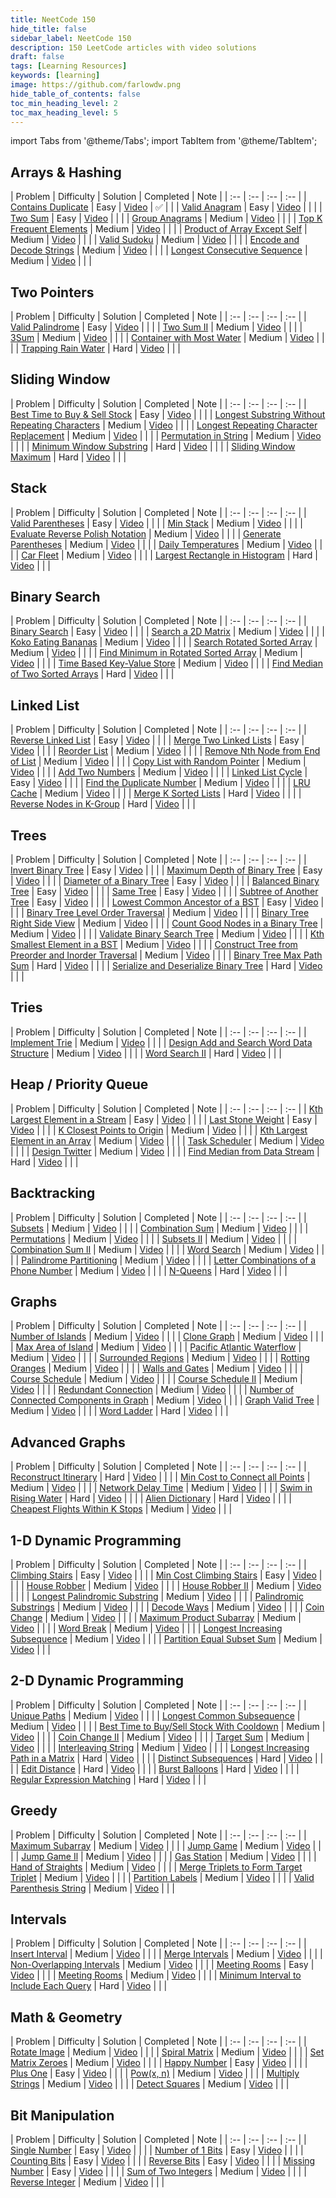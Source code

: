 ```yaml
---
title: NeetCode 150
hide_title: false
sidebar_label: NeetCode 150
description: 150 LeetCode articles with video solutions
draft: false
tags: [Learning Resources]
keywords: [learning]
image: https://github.com/farlowdw.png
hide_table_of_contents: false
toc_min_heading_level: 2
toc_max_heading_level: 5
---
```


import Tabs from '@theme/Tabs';
import TabItem from '@theme/TabItem';

<!-- &#9989; Check -->
<!-- &#10060; Cross -->

## Arrays & Hashing

| Problem | Difficulty | Solution | Completed | Note |
| :-- | :-- | :-- | :-- |
| [Contains Duplicate](https://leetcode.com/problems/contains-duplicate/) | Easy | [Video](https://www.youtube.com/watch?v=3OamzN90kPg&ab_channel=NeetCode) | &#9989; |  |
| [Valid Anagram](https://leetcode.com/problems/valid-anagram/) | Easy | [Video](https://www.youtube.com/watch?v=9UtInBqnCgA&ab_channel=NeetCode) |  |  |
| [Two Sum](https://leetcode.com/problems/two-sum/) | Easy | [Video](https://www.youtube.com/watch?v=KLlXCFG5TnA&ab_channel=NeetCode) |  |  |
| [Group Anagrams](https://leetcode.com/problems/group-anagrams/) | Medium | [Video](https://www.youtube.com/watch?v=vzdNOK2oB2E&ab_channel=NeetCode) |  |  |
| [Top K Frequent Elements](https://leetcode.com/problems/top-k-frequent-elements/) | Medium | [Video](https://www.youtube.com/watch?v=YPTqKIgVk-k&ab_channel=NeetCode) |  |  |
| [Product of Array Except Self](https://leetcode.com/problems/product-of-array-except-self/) | Medium | [Video](https://www.youtube.com/watch?v=bNvIQI2wAjk&ab_channel=NeetCode) |  |  |
| [Valid Sudoku](https://leetcode.com/problems/valid-sudoku/) | Medium | [Video](https://www.youtube.com/watch?v=TjFXEUCMqI8&ab_channel=NeetCode) |  |  |
| [Encode and Decode Strings](https://leetcode.com/problems/encode-and-decode-strings/) | Medium | [Video](https://www.youtube.com/watch?v=B1k_sxOSgv8&ab_channel=NeetCode) |  |  |
| [Longest Consecutive Sequence](https://leetcode.com/problems/longest-consecutive-sequence/) | Medium | [Video](https://www.youtube.com/watch?v=P6RZZMu_maU&ab_channel=NeetCode) |  |  |

## Two Pointers

| Problem | Difficulty | Solution | Completed | Note |
| :-- | :-- | :-- | :-- |
| [Valid Palindrome](https://leetcode.com/problems/valid-palindrome/) | Easy | [Video](https://www.youtube.com/watch?v=jJXJ16kPFWg&ab_channel=NeetCode) |  |  |
| [Two Sum II](https://leetcode.com/problems/two-sum-ii-input-array-is-sorted/) | Medium | [Video](https://www.youtube.com/watch?v=cQ1Oz4ckceM&ab_channel=NeetCode) |  |  |
| [3Sum](https://leetcode.com/problems/3sum/) | Medium | [Video](https://www.youtube.com/watch?v=jzZsG8n2R9A&ab_channel=NeetCode) |  |  |
| [Container with Most Water](https://leetcode.com/problems/container-with-most-water/) | Medium | [Video](https://www.youtube.com/watch?v=UuiTKBwPgAo&ab_channel=NeetCode) |  |  |
| [Trapping Rain Water](https://leetcode.com/problems/trapping-rain-water/) | Hard | [Video](https://www.youtube.com/watch?v=ZI2z5pq0TqA&ab_channel=NeetCode) |  |  |


## Sliding Window

| Problem | Difficulty | Solution | Completed | Note |
| :-- | :-- | :-- | :-- |
| [Best Time to Buy & Sell Stock](https://leetcode.com/problems/best-time-to-buy-and-sell-stock/) | Easy | [Video](https://www.youtube.com/watch?v=1pkOgXD63yU&ab_channel=NeetCode) |  |  |
| [Longest Substring Without Repeating Characters](https://leetcode.com/problems/longest-substring-without-repeating-characters/) | Medium | [Video](https://www.youtube.com/watch?v=wiGpQwVHdE0&ab_channel=NeetCode) |  |  |
| [Longest Repeating Character Replacement](https://leetcode.com/problems/longest-repeating-character-replacement/) | Medium | [Video](https://www.youtube.com/watch?v=gqXU1UyA8pk&ab_channel=NeetCode) |  |  |
| [Permutation in String](https://leetcode.com/problems/permutation-in-string/) | Medium | [Video](https://www.youtube.com/watch?v=UbyhOgBN834&ab_channel=NeetCode) |  |  |
| [Minimum Window Substring](https://leetcode.com/problems/minimum-window-substring/) | Hard | [Video](https://www.youtube.com/watch?v=jSto0O4AJbM&ab_channel=NeetCode) |  |  |
| [Sliding Window Maximum](https://leetcode.com/problems/sliding-window-maximum/) | Hard | [Video](https://www.youtube.com/watch?v=DfljaUwZsOk&ab_channel=NeetCode) |  |  |

## Stack

| Problem | Difficulty | Solution | Completed | Note |
| :-- | :-- | :-- | :-- |
| [Valid Parentheses](https://leetcode.com/problems/valid-parentheses/) | Easy | [Video](https://www.youtube.com/watch?v=WTzjTskDFMg&ab_channel=NeetCode) |  |  |
| [Min Stack](https://leetcode.com/problems/min-stack/) | Medium | [Video](https://www.youtube.com/watch?v=qkLl7nAwDPo&ab_channel=NeetCode) |  |  |
| [Evaluate Reverse Polish Notation](https://leetcode.com/problems/evaluate-reverse-polish-notation/) | Medium | [Video](https://www.youtube.com/watch?v=iu0082c4HDE&ab_channel=NeetCode) |  |  |
| [Generate Parentheses](https://leetcode.com/problems/generate-parentheses/) | Medium | [Video](https://www.youtube.com/watch?v=s9fokUqJ76A&ab_channel=NeetCode) |  |  |
| [Daily Temperatures](https://leetcode.com/problems/daily-temperatures/) | Medium | [Video](https://www.youtube.com/watch?v=cTBiBSnjO3c&ab_channel=NeetCode) |  |  |
| [Car Fleet](https://leetcode.com/problems/car-fleet/) | Medium | [Video](https://www.youtube.com/watch?v=Pr6T-3yB9RM&ab_channel=NeetCode) |  |  |
| [Largest Rectangle in Histogram](https://leetcode.com/problems/largest-rectangle-in-histogram/) | Hard | [Video](https://www.youtube.com/watch?v=zx5Sw9130L0&ab_channel=NeetCode) |  |  |

## Binary Search

| Problem | Difficulty | Solution | Completed | Note |
| :-- | :-- | :-- | :-- |
| [Binary Search](https://leetcode.com/problems/binary-search/) | Easy | [Video](https://www.youtube.com/watch?v=s4DPM8ct1pI&ab_channel=NeetCode) |  |  |
| [Search a 2D Matrix](https://leetcode.com/problems/search-a-2d-matrix/) | Medium | [Video](https://www.youtube.com/watch?v=Ber2pi2C0j0&ab_channel=NeetCode) |  |  |
| [Koko Eating Bananas](https://leetcode.com/problems/koko-eating-bananas/) | Medium | [Video](https://www.youtube.com/watch?v=U2SozAs9RzA&ab_channel=NeetCode) |  |  |
| [Search Rotated Sorted Array](https://leetcode.com/problems/search-in-rotated-sorted-array/) | Medium | [Video](https://www.youtube.com/watch?v=U8XENwh8Oy8&ab_channel=NeetCode) |  |  |
| [Find Minimum in Rotated Sorted Array](https://leetcode.com/problems/find-minimum-in-rotated-sorted-array/) | Medium | [Video](https://www.youtube.com/watch?v=nIVW4P8b1VA&ab_channel=NeetCode) |  |  |
| [Time Based Key-Value Store](https://leetcode.com/problems/time-based-key-value-store/) | Medium | [Video](https://www.youtube.com/watch?v=fu2cD_6E8Hw&ab_channel=NeetCode) |  |  |
| [Find Median of Two Sorted Arrays](https://leetcode.com/problems/median-of-two-sorted-arrays/) | Hard | [Video](https://www.youtube.com/watch?v=q6IEA26hvXc&ab_channel=NeetCode) |  |  |

## Linked List

| Problem | Difficulty | Solution | Completed | Note |
| :-- | :-- | :-- | :-- |
| [Reverse Linked List](https://leetcode.com/problems/reverse-linked-list/) | Easy | [Video](https://www.youtube.com/watch?v=G0_I-ZF0S38&ab_channel=NeetCode) |  |  |
| [Merge Two Linked Lists](https://leetcode.com/problems/merge-two-sorted-lists/) | Easy | [Video](https://www.youtube.com/watch?v=XIdigk956u0&ab_channel=NeetCode) |  |  |
| [Reorder List](https://leetcode.com/problems/reorder-list/) | Medium | [Video](https://www.youtube.com/watch?v=S5bfdUTrKLM&ab_channel=NeetCode) |  |  |
| [Remove Nth Node from End of List](https://leetcode.com/problems/remove-nth-node-from-end-of-list/) | Medium | [Video](https://www.youtube.com/watch?v=XVuQxVej6y8&ab_channel=NeetCode) |  |  |
| [Copy List with Random Pointer](https://leetcode.com/problems/copy-list-with-random-pointer/) | Medium | [Video](https://www.youtube.com/watch?v=5Y2EiZST97Y&ab_channel=NeetCode) |  |  |
| [Add Two Numbers](https://leetcode.com/problems/add-two-numbers/) | Medium | [Video](https://www.youtube.com/watch?v=wgFPrzTjm7s&ab_channel=NeetCode) |  |  |
| [Linked List Cycle](https://leetcode.com/problems/linked-list-cycle/) | Easy | [Video](https://www.youtube.com/watch?v=gBTe7lFR3vc&ab_channel=NeetCode) |  |  |
| [Find the Duplicate Number](https://leetcode.com/problems/find-the-duplicate-number/) | Medium | [Video](https://www.youtube.com/watch?v=wjYnzkAhcNk&ab_channel=NeetCode) |  |  |
| [LRU Cache](https://leetcode.com/problems/lru-cache/) | Medium | [Video](https://www.youtube.com/watch?v=7ABFKPK2hD4&ab_channel=NeetCode) |  |  |
| [Merge K Sorted Lists](https://leetcode.com/problems/merge-k-sorted-lists/) | Hard | [Video](https://www.youtube.com/watch?v=q5a5OiGbT6Q&ab_channel=NeetCode) |  |  |
| [Reverse Nodes in K-Group](https://leetcode.com/problems/reverse-nodes-in-k-group/) | Hard | [Video](https://www.youtube.com/watch?v=1UOPsfP85V4&ab_channel=NeetCode) |  |  |

## Trees

| Problem | Difficulty | Solution | Completed | Note |
| :-- | :-- | :-- | :-- |
| [Invert Binary Tree](https://leetcode.com/problems/invert-binary-tree/) | Easy | [Video](https://www.youtube.com/watch?v=OnSn2XEQ4MY&ab_channel=NeetCode) |  |  |
| [Maximum Depth of Binary Tree](https://leetcode.com/problems/maximum-depth-of-binary-tree/) | Easy | [Video](https://www.youtube.com/watch?v=hTM3phVI6YQ&ab_channel=NeetCode) |  |  |
| [Diameter of a Binary Tree](https://leetcode.com/problems/diameter-of-binary-tree/) | Easy | [Video](https://www.youtube.com/watch?v=bkxqA8Rfv04&ab_channel=NeetCode) |  |  |
| [Balanced Binary Tree](https://leetcode.com/problems/balanced-binary-tree/) | Easy | [Video](https://www.youtube.com/watch?v=QfJsau0ItOY&ab_channel=NeetCode) |  |  |
| [Same Tree](https://leetcode.com/problems/same-tree/) | Easy | [Video](https://www.youtube.com/watch?v=vRbbcKXCxOw&ab_channel=NeetCode) |  |  |
| [Subtree of Another Tree](https://leetcode.com/problems/subtree-of-another-tree/) | Easy | [Video](https://www.youtube.com/watch?v=E36O5SWp-LE&ab_channel=NeetCode) |  |  |
| [Lowest Common Ancestor of a BST](https://leetcode.com/problems/lowest-common-ancestor-of-a-binary-search-tree/) | Easy | [Video](https://www.youtube.com/watch?v=gs2LMfuOR9k&ab_channel=NeetCode) |  |  |
| [Binary Tree Level Order Traversal](https://leetcode.com/problems/binary-tree-level-order-traversal/) | Medium | [Video](https://www.youtube.com/watch?v=6ZnyEApgFYg&ab_channel=NeetCode) |  |  |
| [Binary Tree Right Side View](https://leetcode.com/problems/binary-tree-right-side-view/) | Medium | [Video](https://www.youtube.com/watch?v=d4zLyf32e3I&ab_channel=NeetCode) |  |  |
| [Count Good Nodes in a Binary Tree](https://leetcode.com/problems/count-good-nodes-in-binary-tree/) | Medium | [Video](https://www.youtube.com/watch?v=7cp5imvDzl4&ab_channel=NeetCode) |  |  |
| [Validate Binary Search Tree](https://leetcode.com/problems/validate-binary-search-tree/) | Medium | [Video](https://www.youtube.com/watch?v=s6ATEkipzow&ab_channel=NeetCode) |  |  |
| [Kth Smallest Element in a BST](https://leetcode.com/problems/kth-smallest-element-in-a-bst/) | Medium | [Video](https://www.youtube.com/watch?v=5LUXSvjmGCw&ab_channel=NeetCode) |  |  |
| [Construct Tree from Preorder and Inorder Traversal](https://leetcode.com/problems/construct-binary-tree-from-preorder-and-inorder-traversal/) | Medium | [Video](https://www.youtube.com/watch?v=ihj4IQGZ2zc&ab_channel=NeetCode) |  |  |
| [Binary Tree Max Path Sum](https://leetcode.com/problems/binary-tree-maximum-path-sum/) | Hard | [Video](https://www.youtube.com/watch?v=Hr5cWUld4vU&ab_channel=NeetCode) |  |  |
| [Serialize and Deserialize Binary Tree](https://leetcode.com/problems/serialize-and-deserialize-binary-tree/) | Hard | [Video](https://www.youtube.com/watch?v=u4JAi2JJhI8&ab_channel=NeetCode) |  |  |

## Tries

| Problem | Difficulty | Solution | Completed | Note |
| :-- | :-- | :-- | :-- |
| [Implement Trie](https://leetcode.com/problems/implement-trie-prefix-tree/) | Medium | [Video](https://www.youtube.com/watch?v=oobqoCJlHA0&ab_channel=NeetCode) |  |  |
| [Design Add and Search Word Data Structure](https://leetcode.com/problems/design-add-and-search-words-data-structure/) | Medium | [Video](https://www.youtube.com/watch?v=BTf05gs_8iU&ab_channel=NeetCode) |  |  |
| [Word Search II](https://leetcode.com/problems/word-search-ii/) | Hard | [Video](https://www.youtube.com/watch?v=asbcE9mZz_U&ab_channel=NeetCode) |  |  |

## Heap / Priority Queue

| Problem | Difficulty | Solution | Completed | Note |
| :-- | :-- | :-- | :-- |
| [Kth Largest Element in a Stream](https://leetcode.com/problems/kth-largest-element-in-a-stream/) | Easy | [Video](https://www.youtube.com/watch?v=hOjcdrqMoQ8&ab_channel=NeetCode) |  |  |
| [Last Stone Weight](https://leetcode.com/problems/last-stone-weight/) | Easy | [Video](https://www.youtube.com/watch?v=B-QCq79-Vfw&ab_channel=NeetCode) |  |  |
| [K Closest Points to Origin](https://leetcode.com/problems/k-closest-points-to-origin/) | Medium | [Video](https://www.youtube.com/watch?v=rI2EBUEMfTk&ab_channel=NeetCode) |  |  |
| [Kth Largest Element in an Array](https://leetcode.com/problems/kth-largest-element-in-an-array/) | Medium | [Video](https://www.youtube.com/watch?v=XEmy13g1Qxc&ab_channel=NeetCode) |  |  |
| [Task Scheduler](https://leetcode.com/problems/task-scheduler/) | Medium | [Video](https://www.youtube.com/watch?v=s8p8ukTyA2I&ab_channel=NeetCode) |  |  |
| [Design Twitter](https://leetcode.com/problems/design-twitter/) | Medium | [Video](https://www.youtube.com/watch?v=pNichitDD2E&ab_channel=NeetCode) |  |  |
| [Find Median from Data Stream](https://leetcode.com/problems/find-median-from-data-stream/) | Hard | [Video](https://www.youtube.com/watch?v=itmhHWaHupI&ab_channel=NeetCode) |  |  |

## Backtracking

| Problem | Difficulty | Solution | Completed | Note |
| :-- | :-- | :-- | :-- |
| [Subsets](https://leetcode.com/problems/subsets/) | Medium | [Video](https://www.youtube.com/watch?v=REOH22Xwdkk&ab_channel=NeetCode) |  |  |
| [Combination Sum](https://leetcode.com/problems/combination-sum/) | Medium | [Video](https://www.youtube.com/watch?v=GBKI9VSKdGg&ab_channel=NeetCode) |  |  |
| [Permutations](https://leetcode.com/problems/permutations/) | Medium | [Video](https://www.youtube.com/watch?v=s7AvT7cGdSo&ab_channel=NeetCode) |  |  |
| [Subsets II](https://leetcode.com/problems/subsets-ii/) | Medium | [Video](https://www.youtube.com/watch?v=Vn2v6ajA7U0&ab_channel=NeetCode) |  |  |
| [Combination Sum lI](https://leetcode.com/problems/combination-sum-ii/) | Medium | [Video](https://www.youtube.com/watch?v=rSA3t6BDDwg&ab_channel=NeetCode) |  |  |
| [Word Search](https://leetcode.com/problems/word-search/) | Medium | [Video](https://www.youtube.com/watch?v=pfiQ_PS1g8E&ab_channel=NeetCode) |  |  |
| [Palindrome Partitioning](https://leetcode.com/problems/palindrome-partitioning/) | Medium | [Video](https://www.youtube.com/watch?v=3jvWodd7ht0&ab_channel=NeetCode) |  |  |
| [Letter Combinations of a Phone Number](https://leetcode.com/problems/letter-combinations-of-a-phone-number/) | Medium | [Video](https://www.youtube.com/watch?v=0snEunUacZY&ab_channel=NeetCode) |  |  |
| [N-Queens](https://leetcode.com/problems/n-queens/) | Hard | [Video](https://www.youtube.com/watch?v=Ph95IHmRp5M&ab_channel=NeetCode) |  |  |

## Graphs

| Problem | Difficulty | Solution | Completed | Note |
| :-- | :-- | :-- | :-- |
| [Number of Islands](https://leetcode.com/problems/number-of-islands/) | Medium | [Video](https://www.youtube.com/watch?v=pV2kpPD66nE&ab_channel=NeetCode) |  |  |
| [Clone Graph](https://leetcode.com/problems/clone-graph/) | Medium | [Video](https://www.youtube.com/watch?v=mQeF6bN8hMk&ab_channel=NeetCode) |  |  |
| [Max Area of Island](https://leetcode.com/problems/max-area-of-island/) | Medium | [Video](https://www.youtube.com/watch?v=iJGr1OtmH0c&ab_channel=NeetCode) |  |  |
| [Pacific Atlantic Waterflow](https://leetcode.com/problems/pacific-atlantic-water-flow/) | Medium | [Video](https://www.youtube.com/watch?v=s-VkcjHqkGI&ab_channel=NeetCode) |  |  |
| [Surrounded Regions](https://leetcode.com/problems/surrounded-regions/) | Medium | [Video](https://www.youtube.com/watch?v=9z2BunfoZ5Y&ab_channel=NeetCode) |  |  |
| [Rotting Oranges](https://leetcode.com/problems/rotting-oranges/) | Medium | [Video](https://www.youtube.com/watch?v=y704fEOx0s0&ab_channel=NeetCode) |  |  |
| [Walls and Gates](https://leetcode.com/problems/walls-and-gates/) | Medium | [Video](https://www.youtube.com/watch?v=e69C6xhiSQE&ab_channel=NeetCode) |  |  |
| [Course Schedule](https://leetcode.com/problems/course-schedule/) | Medium | [Video](https://www.youtube.com/watch?v=EgI5nU9etnU&ab_channel=NeetCode) |  |  |
| [Course Schedule II](https://leetcode.com/problems/course-schedule-ii/) | Medium | [Video](https://www.youtube.com/watch?v=Akt3glAwyfY&ab_channel=NeetCode) |  |  |
| [Redundant Connection](https://leetcode.com/problems/redundant-connection/) | Medium | [Video](https://www.youtube.com/watch?v=FXWRE67PLL0&ab_channel=NeetCode) |  |  |
| [Number of Connected Components in Graph](https://leetcode.com/problems/number-of-connected-components-in-an-undirected-graph/) | Medium | [Video](https://www.youtube.com/watch?v=8f1XPm4WOUc&ab_channel=NeetCode) |  |  |
| [Graph Valid Tree](https://leetcode.com/problems/graph-valid-tree/) | Medium | [Video](https://www.youtube.com/watch?v=bXsUuownnoQ&ab_channel=NeetCode) |  |  |
| [Word Ladder](https://leetcode.com/problems/word-ladder/) | Hard | [Video](https://www.youtube.com/watch?v=h9iTnkgv05E&ab_channel=NeetCode) |  |  |

## Advanced Graphs

| Problem | Difficulty | Solution | Completed | Note |
| :-- | :-- | :-- | :-- |
| [Reconstruct Itinerary](https://leetcode.com/problems/reconstruct-itinerary/) | Hard | [Video](https://www.youtube.com/watch?v=ZyB_gQ8vqGA&ab_channel=NeetCode) |  |  |
| [Min Cost to Connect all Points](https://leetcode.com/problems/min-cost-to-connect-all-points/) | Medium | [Video](https://www.youtube.com/watch?v=f7JOBJIC-NA&ab_channel=NeetCode) |  |  |
| [Network Delay Time](https://leetcode.com/problems/network-delay-time/) | Medium | [Video](https://www.youtube.com/watch?v=EaphyqKU4PQ&ab_channel=NeetCode) |  |  |
| [Swim in Rising Water](https://leetcode.com/problems/swim-in-rising-water/) | Hard | [Video](https://www.youtube.com/watch?v=amvrKlMLuGY&ab_channel=NeetCode) |  |  |
| [Alien Dictionary](https://leetcode.com/problems/alien-dictionary/) | Hard | [Video](https://www.youtube.com/watch?v=6kTZYvNNyps&ab_channel=NeetCode) |  |  |
| [Cheapest Flights Within K Stops](https://leetcode.com/problems/cheapest-flights-within-k-stops/) | Medium | [Video](https://www.youtube.com/watch?v=5eIK3zUdYmE&ab_channel=NeetCode) |  |  |

## 1-D Dynamic Programming

| Problem | Difficulty | Solution | Completed | Note |
| :-- | :-- | :-- | :-- |
| [Climbing Stairs](https://leetcode.com/problems/climbing-stairs/) | Easy | [Video](https://www.youtube.com/watch?v=Y0lT9Fck7qI&ab_channel=NeetCode) |  |  |
| [Min Cost Climbing Stairs](https://leetcode.com/problems/min-cost-climbing-stairs/) | Easy | [Video](https://www.youtube.com/watch?v=ktmzAZWkEZ0&ab_channel=NeetCode) |  |  |
| [House Robber](https://leetcode.com/problems/house-robber/) | Medium | [Video](https://www.youtube.com/watch?v=73r3KWiEvyk&ab_channel=NeetCode) |  |  |
| [House Robber II](https://leetcode.com/problems/house-robber-ii/) | Medium | [Video](https://www.youtube.com/watch?v=rWAJCfYYOvM&ab_channel=NeetCode) |  |  |
| [Longest Palindromic Substring](https://leetcode.com/problems/longest-palindromic-substring/) | Medium | [Video](https://www.youtube.com/watch?v=XYQecbcd6_c&ab_channel=NeetCode) |  |  |
| [Palindromic Substrings](https://leetcode.com/problems/palindromic-substrings/) | Medium | [Video](https://www.youtube.com/watch?v=4RACzI5-du8&ab_channel=NeetCode) |  |  |
| [Decode Ways](https://leetcode.com/problems/decode-ways/) | Medium | [Video](https://www.youtube.com/watch?v=6aEyTjOwlJU&ab_channel=NeetCode) |  |  |
| [Coin Change](https://leetcode.com/problems/coin-change/) | Medium | [Video](https://www.youtube.com/watch?v=H9bfqozjoqs&ab_channel=NeetCode) |  |  |
| [Maximum Product Subarray](https://leetcode.com/problems/maximum-product-subarray/) | Medium | [Video](https://www.youtube.com/watch?v=lXVy6YWFcRM&ab_channel=NeetCode) |  |  |
| [Word Break](https://leetcode.com/problems/word-break/) | Medium | [Video](https://www.youtube.com/watch?v=Sx9NNgInc3A&ab_channel=NeetCode) |  |  |
| [Longest Increasing Subsequence](https://leetcode.com/problems/longest-increasing-subsequence/) | Medium | [Video](https://www.youtube.com/watch?v=cjWnW0hdF1Y&ab_channel=NeetCode) |  |  |
| [Partition Equal Subset Sum](https://leetcode.com/problems/partition-equal-subset-sum/) | Medium | [Video](https://www.youtube.com/watch?v=IsvocB5BJhw&ab_channel=NeetCode) |  |  |

## 2-D Dynamic Programming

| Problem | Difficulty | Solution | Completed | Note |
| :-- | :-- | :-- | :-- |
| [Unique Paths](https://leetcode.com/problems/unique-paths/) | Medium | [Video](https://www.youtube.com/watch?v=IlEsdxuD4lY&ab_channel=NeetCode) |  |  |
| [Longest Common Subsequence](https://leetcode.com/problems/longest-common-subsequence/) | Medium | [Video](https://www.youtube.com/watch?v=Ua0GhsJSlWM&ab_channel=NeetCode) |  |  |
| [Best Time to Buy/Sell Stock With Cooldown](https://leetcode.com/problems/best-time-to-buy-and-sell-stock-with-cooldown/) | Medium | [Video](https://www.youtube.com/watch?v=I7j0F7AHpb8&ab_channel=NeetCode) |  |  |
| [Coin Change II](https://leetcode.com/problems/coin-change-2/) | Medium | [Video](https://www.youtube.com/watch?v=Mjy4hd2xgrs&ab_channel=NeetCode) |  |  |
| [Target Sum](https://leetcode.com/problems/target-sum/) | Medium | [Video](https://www.youtube.com/watch?v=g0npyaQtAQM&ab_channel=NeetCode) |  |  |
| [Interleaving String](https://leetcode.com/problems/interleaving-string/) | Medium | [Video](https://www.youtube.com/watch?v=3Rw3p9LrgvE&ab_channel=NeetCode) |  |  |
| [Longest Increasing Path in a Matrix](https://leetcode.com/problems/longest-increasing-path-in-a-matrix/) | Hard | [Video](https://www.youtube.com/watch?v=wCc_nd-GiEc&ab_channel=NeetCode) |  |  |
| [Distinct Subsequences](https://leetcode.com/problems/distinct-subsequences/) | Hard | [Video](https://www.youtube.com/watch?v=-RDzMJ33nx8&ab_channel=NeetCode) |  |  |
| [Edit Distance](https://leetcode.com/problems/edit-distance/) | Hard | [Video](https://www.youtube.com/watch?v=XYi2-LPrwm4&ab_channel=NeetCode) |  |  |
| [Burst Balloons](https://leetcode.com/problems/burst-balloons/) | Hard | [Video](https://www.youtube.com/watch?v=VFskby7lUbw&ab_channel=NeetCode) |  |  |
| [Regular Expression Matching](https://leetcode.com/problems/regular-expression-matching/) | Hard | [Video](https://www.youtube.com/watch?v=HAA8mgxlov8&ab_channel=NeetCode) |  |  |

## Greedy

| Problem | Difficulty | Solution | Completed | Note |
| :-- | :-- | :-- | :-- |
| [Maximum Subarray](https://leetcode.com/problems/maximum-subarray/) | Medium | [Video](https://www.youtube.com/watch?v=5WZl3MMT0Eg&ab_channel=NeetCode) |  |  |
| [Jump Game](https://leetcode.com/problems/jump-game/) | Medium | [Video](https://www.youtube.com/watch?v=Yan0cv2cLy8&ab_channel=NeetCode) |  |  |
| [Jump Game Il](https://leetcode.com/problems/jump-game-ii/) | Medium | [Video](https://www.youtube.com/watch?v=dJ7sWiOoK7g&ab_channel=NeetCode) |  |  |
| [Gas Station](https://leetcode.com/problems/gas-station/) | Medium | [Video](https://www.youtube.com/watch?v=lJwbPZGo05A&ab_channel=NeetCode) |  |  |
| [Hand of Straights](https://leetcode.com/problems/hand-of-straights/) | Medium | [Video](https://www.youtube.com/watch?v=amnrMCVd2YI&ab_channel=NeetCode) |  |  |
| [Merge Triplets to Form Target Triplet](https://leetcode.com/problems/merge-triplets-to-form-target-triplet/) | Medium | [Video](https://www.youtube.com/watch?v=kShkQLQZ9K4&ab_channel=NeetCode) |  |  |
| [Partition Labels](https://leetcode.com/problems/partition-labels/) | Medium | [Video](https://www.youtube.com/watch?v=B7m8UmZE-vw&ab_channel=NeetCode) |  |  |
| [Valid Parenthesis String](https://leetcode.com/problems/valid-parenthesis-string/) | Medium | [Video](https://www.youtube.com/watch?v=QhPdNS143Qg&ab_channel=NeetCode) |  |  |

## Intervals

| Problem | Difficulty | Solution | Completed | Note |
| :-- | :-- | :-- | :-- |
| [Insert Interval](https://leetcode.com/problems/insert-interval/) | Medium | [Video](https://www.youtube.com/watch?v=A8NUOmlwOlM&ab_channel=NeetCode) |  |  |
| [Merge Intervals](https://leetcode.com/problems/merge-intervals/) | Medium | [Video](https://www.youtube.com/watch?v=44H3cEC2fFM&ab_channel=NeetCode) |  |  |
| [Non-Overlapping Intervals](https://leetcode.com/problems/non-overlapping-intervals/) | Medium | [Video](https://www.youtube.com/watch?v=nONCGxWoUfM&ab_channel=NeetCode) |  |  |
| [Meeting Rooms](https://leetcode.com/problems/meeting-rooms/) | Easy | [Video](https://www.youtube.com/watch?v=PaJxqZVPhbg&ab_channel=NeetCode) |  |  |
| [Meeting Rooms](https://leetcode.com/problems/meeting-rooms-ii/) | Medium | [Video](https://www.youtube.com/watch?v=FdzJmTCVyJU&ab_channel=NeetCode) |  |  |
| [Minimum Interval to Include Each Query](https://leetcode.com/problems/minimum-interval-to-include-each-query/) | Hard | [Video](https://www.youtube.com/watch?v=5hQ5WWW5awQ&ab_channel=NeetCode) |  |  |

## Math & Geometry

| Problem | Difficulty | Solution | Completed | Note |
| :-- | :-- | :-- | :-- |
| [Rotate Image](https://leetcode.com/problems/rotate-image/) | Medium | [Video](https://www.youtube.com/watch?v=fMSJSS7eO1w&ab_channel=NeetCode) |  |  |
| [Spiral Matrix](https://leetcode.com/problems/spiral-matrix/) | Medium | [Video](https://www.youtube.com/watch?v=BJnMZNwUk1M&ab_channel=NeetCode) |  |  |
| [Set Matrix Zeroes](https://leetcode.com/problems/set-matrix-zeroes/) | Medium | [Video](https://www.youtube.com/watch?v=T41rL0L3Pnw&ab_channel=NeetCode) |  |  |
| [Happy Number](https://leetcode.com/problems/happy-number/) | Easy | [Video](https://www.youtube.com/watch?v=ljz85bxOYJ0&ab_channel=NeetCode) |  |  |
| [Plus One](https://leetcode.com/problems/plus-one/) | Easy | [Video](https://www.youtube.com/watch?v=jIaA8boiG1s&ab_channel=NeetCode) |  |  |
| [Pow(x, n)](https://leetcode.com/problems/powx-n/) | Medium | [Video](https://www.youtube.com/watch?v=g9YQyYi4IQQ&ab_channel=NeetCode) |  |  |
| [Multiply Strings](https://leetcode.com/problems/multiply-strings/) | Medium | [Video](https://www.youtube.com/watch?v=1vZswirL8Y8&ab_channel=NeetCode) |  |  |
| [Detect Squares](https://leetcode.com/problems/detect-squares/) | Medium | [Video](https://www.youtube.com/watch?v=bahebearrDc&ab_channel=NeetCode) |  |  |

## Bit Manipulation

| Problem | Difficulty | Solution | Completed | Note |
| :-- | :-- | :-- | :-- |
| [Single Number](https://leetcode.com/problems/single-number/) | Easy | [Video](https://www.youtube.com/watch?v=qMPX1AOa83k&ab_channel=NeetCode) |  |  |
| [Number of 1 Bits](https://leetcode.com/problems/number-of-1-bits/) | Easy | [Video](https://www.youtube.com/watch?v=5Km3utixwZs&ab_channel=NeetCode) |  |  |
| [Counting Bits](https://leetcode.com/problems/counting-bits/) | Easy | [Video](https://www.youtube.com/watch?v=RyBM56RIWrM&ab_channel=NeetCode) |  |  |
| [Reverse Bits](https://leetcode.com/problems/reverse-bits/) | Easy | [Video](https://www.youtube.com/watch?v=UcoN6UjAI64&ab_channel=NeetCode) |  |  |
| [Missing Number](https://leetcode.com/problems/missing-number/) | Easy | [Video](https://www.youtube.com/watch?v=WnPLSRLSANE&ab_channel=NeetCode) |  |  |
| [Sum of Two Integers](https://leetcode.com/problems/sum-of-two-integers/) | Medium | [Video](https://www.youtube.com/watch?v=gVUrDV4tZfY&ab_channel=NeetCode) |  |  |
| [Reverse Integer](https://leetcode.com/problems/reverse-integer/) | Medium | [Video](https://www.youtube.com/watch?v=HAgLH58IgJQ&ab_channel=NeetCode) |  |  |
